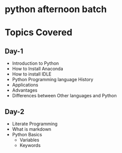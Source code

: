 # python afternoon batch

# Topics Covered

## Day-1

- Introduction to Python
- How to Install Anaconda
- How to install IDLE
- Python Programming language History
- Applications
- Advantages
- Differences between Other languages and Python

## Day-2

- Literate Programming
- What is markdown
- Python Basics
  - Variables
  - Keywords
